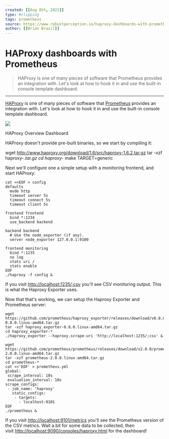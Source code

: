 ```yaml
---
created: [[Aug 8th, 2021]]
type: #clipping
tags: prometheus 
source: https://www.robustperception.io/haproxy-dashboards-with-prometheus
author: [[Brian Brazil]] 
---
```

# HAProxy dashboards with Prometheus

> HAProxy is one of many pieces of software that Prometheus provides an integration with. Let's look at how to hook it in and use the built-in console template dashboard.

---
[HAProxy](http://www.haproxy.org/) is one of many pieces of software that [Prometheus](https://prometheus.io/) provides an integration with. Let's look at how to hook it in and use the built-in console template dashboard.

[![](http://www.robustperception.io/wp-content/uploads/2015/11/Screenshot-111115-205944-640x431.png)](http://www.robustperception.io/wp-content/uploads/2015/11/Screenshot-111115-205944.png)

HAProxy Overview Dashboard

HAProxy doesn't provide pre-built binaries, so we start by compiling it:

wget http://www.haproxy.org/download/1.6/src/haproxy-1.6.2.tar.gz
tar -xzf haproxy-*.tar.gz
cd haproxy-*
make TARGET=generic

Next we'll configure one a simple setup with a monitoring frontend, and start HAProxy:
```
cat <<EOF > config
defaults
  mode http
  timeout server 5s
  timeout connect 5s
  timeout client 5s

frontend frontend
  bind *:1234
  use_backend backend

backend backend
  # Use the node_exporter (if any).
  server node_exporter 127.0.0.1:9100

frontend monitoring
  bind *:1235
  no log
  stats uri /
  stats enable
EOF
./haproxy -f config &
```
If you visit [http://localhost:1235/;csv](http://localhost:1235/;csv) you'll see CSV monitoring output. This is what the Haproxy Exporter uses.

Now that that's working, we can setup the Haproxy Exporter and Prometheus server:
```shell
wget https://github.com/prometheus/haproxy_exporter/releases/download/v0.8.0/haproxy_exporter-0.8.0.linux-amd64.tar.gz
tar -xzf haproxy_exporter-0.8.0.linux-amd64.tar.gz
cd haproxy_exporter-*
./haproxy_exporter --haproxy.scrape-uri 'http://localhost:1235/;csv' &

wget https://github.com/prometheus/prometheus/releases/download/v2.0.0/prometheus-2.0.0.linux-amd64.tar.gz
tar -xzf prometheus-2.0.0.linux-amd64.tar.gz
cd prometheus-*
cat <<'EOF' > prometheus.yml
global:
 scrape_interval: 10s
 evaluation_interval: 10s
scrape_configs:
 - job_name: 'haproxy'
   static_configs:
    - targets:
      - localhost:9101
EOF
./prometheus &
```
If you visit [http://localhost:9101/metrics](http://localhost:9101/metrics) you'll see the Prometheus version of the CSV metrics. Wait a bit for some data to be collected, then visit [http://localhost:9090/consoles/haproxy.html](http://localhost:9090/consoles/haproxy.html) for the dashboard!
